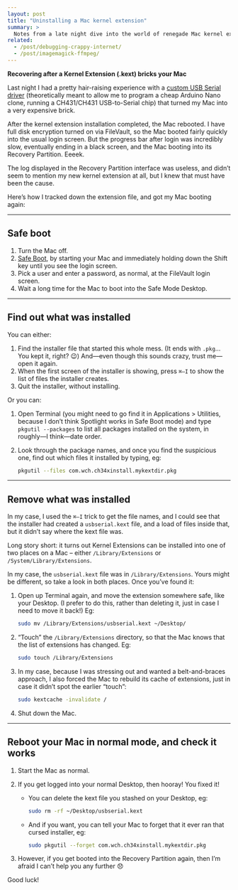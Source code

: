 ```yaml
---
layout: post
title: "Uninstalling a Mac kernel extension"
summary: >
  Notes from a late night dive into the world of renegade Mac kernel extensions, and how to get rid of them when they prevent your Mac from booting.
related:
  - /post/debugging-crappy-internet/
  - /post/imagemagick-ffmpeg/
---
```


**Recovering after a Kernel Extension (.kext) bricks your Mac**

Last night I had a pretty hair-raising experience with a [custom USB Serial driver](http://www.wch.cn/download/CH341SER_MAC_ZIP.html) (theoretically meant to allow me to program a cheap Arduino Nano clone, running a CH431/CH431 USB-to-Serial chip) that turned my Mac into a very expensive brick.

After the kernel extension installation completed, the Mac rebooted. I have full disk encryption turned on via FileVault, so the Mac booted fairly quickly into the usual login screen. But the progress bar after login was incredibly slow, eventually ending in a black screen, and the Mac booting into its Recovery Partition. Eeeek.

The log displayed in the Recovery Partition interface was useless, and didn’t seem to mention my new kernel extension at all, but I knew that must have been the cause.

Here’s how I tracked down the extension file, and got my Mac booting again:

---

## Safe boot

1. Turn the Mac off.
2. [Safe Boot](https://support.apple.com/en-us/HT201262), by starting your Mac and immediately holding down the Shift key until you see the login screen.
3. Pick a user and enter a password, as normal, at the FileVault login screen.
4. Wait a long time for the Mac to boot into the Safe Mode Desktop.

---

## Find out what was installed

You can either:

1. Find the installer file that started this whole mess. (It ends with `.pkg`… You kept it, right? 😉) And—even though this sounds crazy, trust me—open it again.
2. When the first screen of the installer is showing, press `⌘–I` to show the list of files the installer creates.
3. Quit the installer, without installing.

Or you can:

1. Open Terminal (you might need to go find it in Applications > Utilities, because I don’t think Spotlight works in Safe Boot mode) and type `pkgutil --packages` to list all packages installed on the system, in roughly—I think—date order.
2. Look through the package names, and once you find the suspicious one, find out which files it installed by typing, eg:

   ```sh
   pkgutil --files com.wch.ch34xinstall.mykextdir.pkg
   ```

---

## Remove what was installed

In my case, I used the `⌘–I` trick to get the file names, and I could see that the installer had created a `usbserial.kext` file, and a load of files inside that, but it didn’t say where the kext file was.

Long story short: it turns out Kernel Extensions can be installed into one of two places on a Mac – either `/Library/Extensions` or `/System/Library/Extensions`.

In my case, the `usbserial.kext` file was in `/Library/Extensions`. Yours might be different, so take a look in both places. Once you’ve found it:

1. Open up Terminal again, and move the extension somewhere safe, like your Desktop. (I prefer to do this, rather than deleting it, just in case I need to move it back!) Eg:

   ```sh
   sudo mv /Library/Extensions/usbserial.kext ~/Desktop/
   ```

2. “Touch” the `/Library/Extensions` directory, so that the Mac knows that the list of extensions has changed. Eg:

   ```sh
   sudo touch /Library/Extensions
   ```

3. In my case, because I was stressing out and wanted a belt-and-braces approach, I also forced the Mac to rebuild its cache of extensions, just in case it didn’t spot the earlier “touch”:

   ```sh
   sudo kextcache -invalidate /
   ```

4. Shut down the Mac.

---

## Reboot your Mac in normal mode, and check it works

1. Start the Mac as normal.
2. If you get logged into your normal Desktop, then hooray! You fixed it!
    * You can delete the kext file you stashed on your Desktop, eg:

      ```sh
      sudo rm -rf ~/Desktop/usbserial.kext
      ```

    * And if you want, you can tell your Mac to forget that it ever ran that cursed installer, eg:

      ```sh
      sudo pkgutil --forget com.wch.ch34xinstall.mykextdir.pkg
      ```

3. However, if you get booted into the Recovery Partition again, then I’m afraid I can’t help you any further 😞

Good luck!
